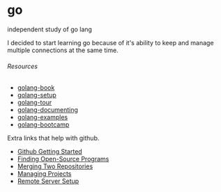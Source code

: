 # go
independent study of go lang

<p>
I decided to start learning go because of it's ability to keep and manage multiple connections at the same time.<br>
</p>
<h6>Resources</h6>

+ [golang-book](https://www.golang-book.com/)
+ [golang-setup](https://golang.org/doc/install?download=go1.11.5.darwin-amd64.pkg)
+ [golang-tour](https://tour.golang.org/concurrency/6)
+ [golang-documenting](https://blog.golang.org/godoc-documenting-go-code)
+ [golang-examples](https://gobyexample.com/)
+ [golang-bootcamp](http://www.golangbootcamp.com/book/frontmatter)


Extra links that help with github.
+ [Github Getting Started](https://rogerdudler.github.io/git-guide/)
+ [Finding Open-Source Programs](https://help.github.com/en/articles/finding-open-source-projects-on-github)
+ [Merging Two Repositories](https://gist.github.com/msrose/2feacb303035d11d2d05)
+ [Managing Projects](https://help.github.com/en/articles/configuring-automation-for-project-boards)
+ [Remote Server Setup](https://kbroman.org/github_tutorial/pages/init.html)




